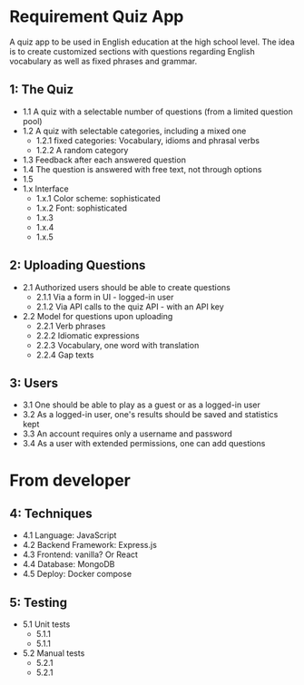 # Requirement Quiz App

A quiz app to be used in English education at the high school level. The idea is to create customized sections with questions regarding English vocabulary as well as fixed phrases and grammar.

## 1: The Quiz
  * 1.1 A quiz with a selectable number of questions (from a limited question pool)
  * 1.2 A quiz with selectable categories, including a mixed one
    * 1.2.1 fixed categories: Vocabulary, idioms and phrasal verbs
    * 1.2.2 A random category
  * 1.3 Feedback after each answered question
  * 1.4 The question is answered with free text, not through options
  * 1.5 
  * 1.x Interface
    * 1.x.1 Color scheme: sophisticated
    * 1.x.2 Font: sophisticated
    * 1.x.3 
    * 1.x.4 
    * 1.x.5 

## 2: Uploading Questions
  * 2.1 Authorized users should be able to create questions
    * 2.1.1 Via a form in UI - logged-in user
    * 2.1.2 Via API calls to the quiz API - with an API key
  * 2.2 Model for questions upon uploading
    * 2.2.1 Verb phrases
    * 2.2.2 Idiomatic expressions
    * 2.2.3 Vocabulary, one word with translation
    * 2.2.4 Gap texts

## 3: Users
  * 3.1 One should be able to play as a guest or as a logged-in user
  * 3.2 As a logged-in user, one's results should be saved and statistics kept
  * 3.3 An account requires only a username and password
  * 3.4 As a user with extended permissions, one can add questions


# From developer

## 4: Techniques
  * 4.1 Language: JavaScript
  * 4.2 Backend Framework: Express.js
  * 4.3 Frontend: vanilla? Or React
  * 4.4 Database: MongoDB
  * 4.5 Deploy: Docker compose

## 5: Testing
  * 5.1 Unit tests
    * 5.1.1
    * 5.1.1
  * 5.2 Manual tests
    * 5.2.1
    * 5.2.1
